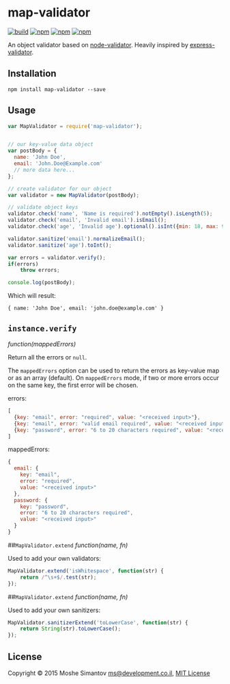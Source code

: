 # map-validator

[![build](https://img.shields.io/travis/moshest/map-validator.svg)](https://travis-ci.org/moshest/map-validator)
[![npm](https://img.shields.io/npm/v/map-validator.svg)](https://npmjs.org/package/map-validator)
[![npm](https://img.shields.io/npm/dm/map-validator.svg)](https://npmjs.org/package/map-validator)
[![npm](https://img.shields.io/npm/l/map-validator.svg)](https://github.com/moshest/map-validator/blob/master/LICENSE)


An object validator based on [node-validator](https://github.com/chriso/validator.js).
 Heavily inspired by [express-validator](https://github.com/ctavan/express-validator).

## Installation

```
npm install map-validator --save
```

## Usage

```javascript
var MapValidator = require('map-validator');


// our key-value data object
var postBody = {
  name: 'John Doe',
  email: 'John.Doe@Example.com'
  // more data here...
};

// create validator for our object
var validator = new MapValidator(postBody);

// validate object keys
validator.check('name', 'Name is required').notEmpty().isLength(5);
validator.check('email', 'Invalid email').isEmail();
validator.check('age', 'Invalid age').optional().isInt({min: 18, max: 99});

validator.sanitize('email').normalizeEmail();
validator.sanitize('age').toInt();

var errors = validator.verify();
if(errors)
	throw errors;

console.log(postBody);
```

Which will result:

```
{ name: 'John Doe', email: 'john.doe@example.com' }
```

## `instance.verify`
_function(mappedErrors)_

Return all the errors or `null`.

The `mappedErrors` option can be used to return the errors as key-value map or 
as an array (default). On `mappedErrors` mode, if two or more errors occur on the
same key, the first error will be chosen.

errors:

```javascript
[
  {key: "email", error: "required", value: "<received input>"},
  {key: "email", error: "valid email required", value: "<received input>"},
  {key: "password", error: "6 to 20 characters required", value: "<received input>"}
]
```

mappedErrors:

```javascript
{
  email: {
    key: "email",
    error: "required",
    value: "<received input>"
  },
  password: {
    key: "password",
    error: "6 to 20 characters required",
    value: "<received input>"
  }
}
```

##`MapValidator.extend`
_function(name, fn)_

Used to add your own validators:

```javascript
MapValidator.extend('isWhitespace', function(str) {
    return /^\s+$/.test(str);
});
```

##`MapValidator.extend`
_function(name, fn)_

Used to add your own sanitizers:

```javascript
MapValidator.sanitizerExtend('toLowerCase', function(str) {
    return String(str).toLowerCase();
});
```

## License

Copyright &copy; 2015 Moshe Simantov <ms@development.co.il>, 
[MIT License](map-validator/blob/master/LICENSE)

